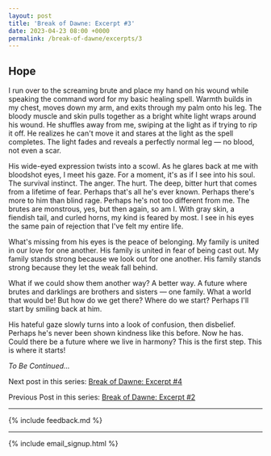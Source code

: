 ```yaml
---
layout: post
title: 'Break of Dawne: Excerpt #3'
date: 2023-04-23 08:00 +0000
permalink: /break-of-dawne/excerpts/3
---
```


## Hope

I run over to the screaming brute and place my hand on his wound while speaking the command word for my basic healing spell. Warmth builds in my chest, moves down my arm, and exits through my palm onto his leg. The bloody muscle and skin pulls together as a bright white light wraps around his wound. He shuffles away from me, swiping at the light as if trying to rip it off. He realizes he can't move it and stares at the light as the spell completes. The light fades and reveals a perfectly normal leg — no blood, not even a scar.

His wide-eyed expression twists into a scowl. As he glares back at me with bloodshot eyes, I meet his gaze. For a moment, it's as if I see into his soul. The survival instinct. The anger. The hurt. The deep, bitter hurt that comes from a lifetime of fear. Perhaps that's all he's ever known. Perhaps there's more to him than blind rage. Perhaps he's not too different from me. The brutes are monstrous, yes, but then again, so am I. With gray skin, a fiendish tail, and curled horns, my kind is feared by most. I see in his eyes the same pain of rejection that I've felt my entire life.

What's missing from his eyes is the peace of belonging. My family is united in our love for one another. His family is united in fear of being cast out. My family stands strong because we look out for one another. His family stands strong because they let the weak fall behind.

What if we could show them another way? A better way. A future where brutes and darklings are brothers and sisters — one family. What a world that would be! But how do we get there? Where do we start? Perhaps I'll start by smiling back at him.

His hateful gaze slowly turns into a look of confusion, then disbelief. Perhaps he's never been shown kindness like this before. Now he has. Could there be a future where we live in harmony? This is the first step. This is where it starts!

_To Be Continued..._

Next post in this series: [Break of Dawne: Excerpt #4](/break-of-dawne/excerpts/four)

Previous Post in this series: [Break of Dawne: Excerpt #2](/break-of-dawne/excerpts/two)

---

{% include feedback.md %}

---

{% include email_signup.html %}
